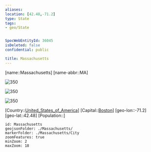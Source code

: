 ```yaml
---
aliases: 
location: [42.48,-71.2]
type: State
tags:
- geo/State


SpocWebEntityId: 36045
isDeleted: false
confidential: public

title: Massachusetts
---
```

[name::Massachusetts]
[name-abbr::MA]

![350](geo/Continent/North-America/United_States_of_America/Massachusetts/Coat_of_arms_of_Massachusetts.svg)

![350](geo/Continent/North-America/United_States_of_America/Massachusetts/Seal_of_Massachusetts.svg)

![350](geo/Continent/North-America/United_States_of_America/Massachusetts/Flag_of_Massachusetts.svg)

[Country::[United_States_of_America](geo/Continent/North-America/United_States_of_America.md)]
[Capital::[Boston](geo/Continent/North-America/United_States_of_America/Massachusetts/City/Boston.md)]
[geo-lon::-71.2]
[geo-lat::42.48]
[Population::]



```leaflet
id: Massachusetts
geojsonFolder: ./Massachusetts/
markerFolder: ./Massachusetts/City
zoomFeatures: true 
minZoom: 2 
maxZoom: 18
```


